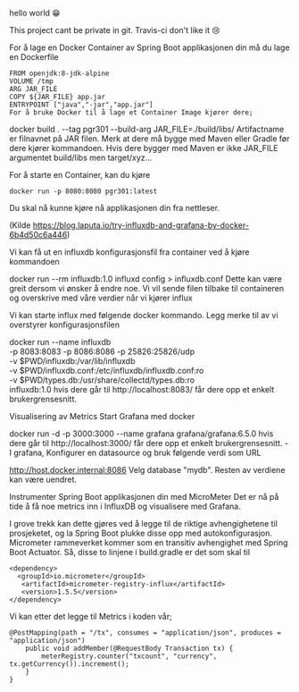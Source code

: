 hello world 😁

This project cant be private in git.
Travis-ci don't like it 😢

For å lage en Docker Container av Spring Boot applikasjonen din må du lage en Dockerfile

    FROM openjdk:8-jdk-alpine
    VOLUME /tmp
    ARG JAR_FILE
    COPY ${JAR_FILE} app.jar
    ENTRYPOINT ["java","-jar","app.jar"]
    For å bruke Docker til å lage et Container Image kjører dere;

docker build . --tag pgr301 --build-arg JAR_FILE=./build/libs/<artifactname>
Artifactname er filnavnet på JAR filen. Merk at dere må bygge med Maven eller Gradle før dere kjører kommandoen. Hvis dere bygger med Maven er ikke JAR_FILE argumentet build/libs men target/xyz...

For å starte en Container, kan du kjøre

    docker run -p 8080:8080 pgr301:latest
    
Du skal nå kunne kjøre nå applikasjonen din fra nettleser.



(Kilde https://blog.laputa.io/try-influxdb-and-grafana-by-docker-6b4d50c6a446)

Vi kan få ut en influxdb konfigurasjonsfil fra container ved å kjøre kommandoen

docker run --rm influxdb:1.0 influxd config > influxdb.conf
Dette kan være greit dersom vi ønsker å endre noe. Vi vil sende filen tilbake til containeren og overskrive med våre verdier når vi kjører influx

Vi kan starte influx med følgende docker kommando. Legg merke til av vi overstyrer konfigurasjonsfilen

docker run --name influxdb \
  -p 8083:8083 -p 8086:8086 -p 25826:25826/udp \
  -v $PWD/influxdb:/var/lib/influxdb \
  -v $PWD/influxdb.conf:/etc/influxdb/influxdb.conf:ro \
  -v $PWD/types.db:/usr/share/collectd/types.db:ro \
  influxdb:1.0
hvis dere går til http://localhost:8083/ får dere opp et enkelt brukergrensesnitt.

Visualisering av Metrics
Start Grafana med docker

docker run -d -p 3000:3000 --name grafana grafana/grafana:6.5.0
hvis dere går til http://localhost:3000/ får dere opp et enkelt brukergrensesnitt. - I grafana, Konfigurer en datasource og bruk følgende verdi som URL

http://host.docker.internal:8086
Velg database "mydb". Resten av verdiene kan være uendret.

Instrumenter Spring Boot applikasjonen din med MicroMeter
Det er nå på tide å få noe metrics inn i InfluxDB og visualisere med Grafana.
 
I grove trekk kan dette gjøres ved å legge til de riktige avhengighetene til prosjeketet, og la Spring Boot plukke disse opp med autokonfigurasjon. Micrometer rammeverket kommer som en transitiv avhengighet med Spring Boot Actuator. Så, disse to linjene i build.gradle er det som skal til

    <dependency>
      <groupId>io.micrometer</groupId>
       <artifactId>micrometer-registry-influx</artifactId>
       <version>1.5.5</version>
    </dependency>
    
Vi kan etter det legge til Metrics i koden vår;

    @PostMapping(path = "/tx", consumes = "application/json", produces = "application/json")
        public void addMember(@RequestBody Transaction tx) {
            meterRegistry.counter("txcount", "currency", tx.getCurrency()).increment();
        }
    }